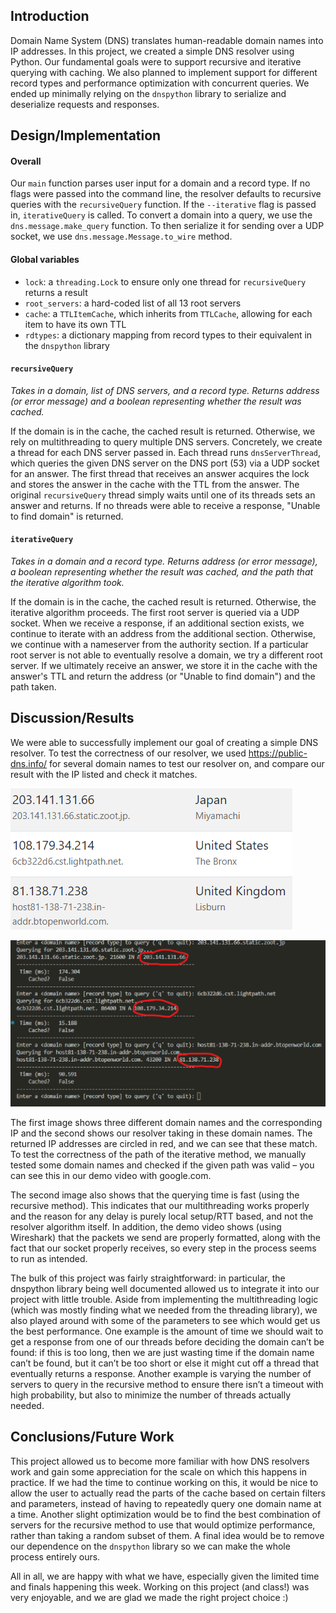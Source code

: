 
## Introduction
Domain Name System (DNS) translates human-readable domain names into IP
addresses. In this project, we created a simple DNS resolver using Python. Our
fundamental goals were to support recursive and iterative querying with caching.
We also planned to implement support for different record types and performance
optimization with concurrent queries. We ended up minimally relying on the
`dnspython` library to serialize and deserialize requests and responses.

## Design/Implementation

#### Overall
Our `main` function parses user input for a domain and a record type. If no
flags were passed into the command line, the resolver defaults to
recursive queries with the `recursiveQuery` function. If the
`--iterative` flag is passed in, `iterativeQuery` is called. To convert a domain
into a query, we use the `dns.message.make_query` function. To then serialize it
for sending over a UDP socket, we use `dns.message.Message.to_wire` method.

#### Global variables
- `lock`: a `threading.Lock` to ensure only one thread for `recursiveQuery`
  returns a result
- `root_servers`: a hard-coded list of all 13 root servers
- `cache`: a `TTLItemCache`, which inherits from `TTLCache`, allowing for each
  item to have its own TTL
- `rdtypes`: a dictionary mapping from record types to their equivalent in the
  `dnspython` library

#### `recursiveQuery`
*Takes in a domain, list of DNS servers, and a record type. Returns address (or
error message) and a boolean representing whether the result was cached.*

If the domain is in the cache, the cached result is returned. Otherwise, we rely
on multithreading to query multiple DNS servers. Concretely, we create a thread 
for each DNS server passed in. Each thread runs `dnsServerThread`, which queries
the given DNS server on the DNS port (53) via a UDP socket for an answer. The 
first thread that receives an answer acquires the lock and stores the answer in
the cache with the TTL from the answer. The original `recursiveQuery` thread
simply waits until one of its threads sets an answer and returns. If no threads
were able to receive a response, "Unable to find domain" is returned.

#### `iterativeQuery`
*Takes in a domain and a record type. Returns address (or error message),
a boolean representing whether the result was cached, and the path that the
iterative algorithm took.*

If the domain is in the cache, the cached result is returned. Otherwise, the
iterative algorithm proceeds. The first root server is queried via a UDP socket.
When we receive a response, if an additional section exists, we continue to
iterate with an address from the additional section. Otherwise, we continue with
a nameserver from the authority section. If a particular root server is not able
to eventually resolve a domain, we try a different root server. If we ultimately
receive an answer, we store it in the cache with the answer's TTL and return
the address (or "Unable to find domain") and the path taken.

## Discussion/Results
We were able to successfully implement our goal of creating a simple DNS resolver. To test the correctness of our resolver, we used https://public-dns.info/ for several domain names to test our resolver on, and compare our result with the IP listed and check it matches.

![Example domains/IPs](images/example_domain.png)

![Resolver output](images/resolver_output.png)

The first image shows three different domain names and the corresponding IP and the second shows our resolver taking in these domain names. The returned IP addresses are circled in red, and we can see that these match. To test the correctness of the path of the iterative method, we manually tested some domain names and checked if the given path was valid – you can see this in our demo video with google.com.

The second image also shows that the querying time is fast (using the recursive method). This indicates that our multithreading works properly and the reason for any delay is purely local setup/RTT based, and not the resolver algorithm itself. In addition, the demo video shows (using Wireshark) that the packets we send are properly formatted, along with the fact that our socket properly receives, so every step in the process seems to run as intended.

The bulk of this project was fairly straightforward: in particular, the dnspython library being well documented allowed us to integrate it into our project with little trouble. Aside from implementing the multithreading logic (which was mostly finding what we needed from the threading library), we also played around with some of the parameters to see which would get us the best performance. One example is the amount of time we should wait to get a response from one of our threads before deciding the domain can’t be found: if this is too long, then we are just wasting time if the domain name can’t be found, but it can’t be too short or else it might cut off a thread that eventually returns a response. Another example is varying the number of servers to query in the recursive method to ensure there isn’t a timeout with high probability, but also to minimize the number of threads actually needed.

## Conclusions/Future Work
This project allowed us to become more familiar with how DNS resolvers work and gain some appreciation for the scale on which this happens in practice. If we had the time to continue working on this, it would be nice to allow the user to actually read the parts of the cache based on certain filters and parameters, instead of having to repeatedly query one domain name at a time. Another slight optimization would be to find the best combination of servers for the recursive method to use that would optimize performance, rather than taking a random subset of them. A final idea would be to remove our dependence on the `dnspython` library so we can make the whole process entirely ours.

All in all, we are happy with what we have, especially given the limited time and finals happening this week. Working on this project (and class!) was very enjoyable, and we are glad we made the right project choice :)